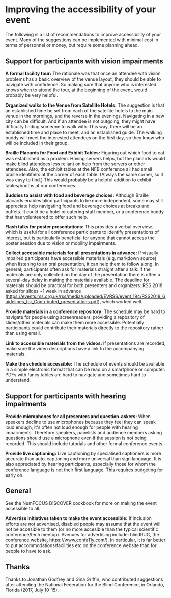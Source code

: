 # Improving the accessibility of your event

The following is a list of recommendations to improve accessibility of your event. Many of the suggestions can be implemented with minimal cost in terms of personnel or money, but require some planning ahead.

## Support for participants with vision impairments

**A formal facility tour:** The rationale was that once an attendee with vision problems has a basic overview of the venue layout, they should be able to navigate with confidence. So making sure that anyone who is interested knows when to attend the tour, at the beginning of the event, would probably be very helpful.  

**Organized walks to the Venue from Satellite Hotels:** The suggestion is that an established time be set from each of the satellite hotels to the main venue in the mornings, and the reverse in the evenings. Navigating in a new city can be difficult. And if an attendee is not outgoing, they might have difficulty finding someone to walk with. This way, there will be an established time and place to meet, and an established guide. The walking buddy will meet the interested attendees on the first day, so they know who will be included in their group.  

**Braille Placards for Food and Exhibit Tables:** Figuring out which food to eat was established as a problem. Having servers helps, but the placards would make blind attendees less reliant on help from the servers or other attendees. Also, the exhibit tables at the NFB conference all had small braille identifiers at the corner of each table. (Always the same corner, so it was easy to find.)  This would probably be a helpful addition to exhibit tables/booths at our conferences. 

**Buddies to assist with food and beverage choices:** Although Braille placards enables blind participants to be more independent, some may still appreciate help navigating food and beverage choices at breaks and buffets. It could be a hotel or catering staff member, or a conference buddy that has volunteered to offer such help.

**Flash talks for poster presentations:** This provides a verbal overview, which is useful for all conference participants to identify presentations of interest, but is particularly beneficial for anyone that cannot access the poster session due to vision or mobility impairments.

**Collect accessible materials for all presentations in advance:** If visually impaired participants have accessible materials (e.g. markdown source) when listening to an oral presentation, it can help them to follow along. In general, participants often ask for materials straight after a talk: if the materials are only collected on the day of the presentation there is often a several-day delay in making the materials available. The deadline for materials should be practical for both presenters and organizers: RSS 2018 asked for slides ~1 week in advance (https://events.rss.org.uk/rss/media/uploaded/EVRSS/event_194/RSS2018_Guidelines_for_Contributed_presentations.pdf), which worked well.

**Provide materials in a conference repository:** The schedule may be hard to navigate for people using screenreaders; providing a repository of slides/other materials can make them more accessible. Potentially participants could contribute their materials directly to the repository rather than using email.

**Link to accessible materials from the videos:** If presentations are recorded, make sure the video descriptions have a link to the accompanying materials.

**Make the schedule accessible:** The schedule of events should be available in a simple electronic format that can be read on a smartphone or computer. PDFs with fancy tables are hard to navigate and sometimes hard to understand.

## Support for participants with hearing impairments

**Provide microphones for all presenters and question-askers:** When speakers decline to use microphones because they feel they can speak loud enough, it's often not loud enough for people with hearing impairments. Therefore speakers, panelists and audience members asking questions should use a microphone even if the session is not being recorded. This should include tutorials and other formal conference events.

**Provide live captioning:** Live captioning by specialised captioners is more accurate than auto-captioning and more universal than sign language. It is also appreciated by hearing participants, especially those for whom the conference language is not their first language. This requires budgeting for early on.

## General

See the NumFOCUS DISCOVER cookbook for more on making the event accessible to all.

**Advertise initiatives taken to make the event accessible:** If inclusion efforts are not advertised, disabled people may assume that the event will not be accesible to them (or no more accesible than the typical scientific conference/tech meetup). Avenues for advertising include: blindRUG, the conference website, https://www.confa11y.com/). In particular, it is far better to put accommodations/facilities etc on the conference website than for people to have to ask.

## Thanks

Thanks to Jonathan Godfrey and Gina Griffin, who contributed suggestions after attending the National Federation for the Blind Conference, in Orlando, Florida (2017, July 10-15).
